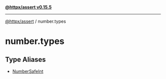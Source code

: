 [**@httpx/assert v0.15.5**](../README.md)

***

[@httpx/assert](../README.md) / number.types

# number.types

## Type Aliases

- [NumberSafeInt](type-aliases/NumberSafeInt.md)
